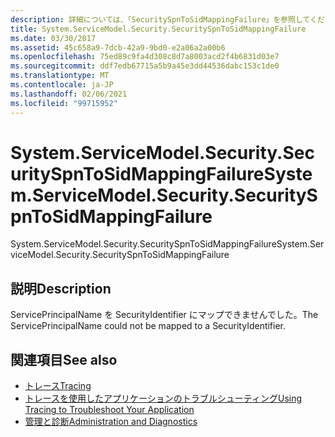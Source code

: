 ```yaml
---
description: 詳細については、「SecuritySpnToSidMappingFailure」を参照してください。
title: System.ServiceModel.Security.SecuritySpnToSidMappingFailure
ms.date: 03/30/2017
ms.assetid: 45c658a9-7dcb-42a9-9bd0-e2a06a2a00b6
ms.openlocfilehash: 75ed89c9fa4d308c8d7a8003acd2f4b6831d03e7
ms.sourcegitcommit: ddf7edb67715a5b9a45e3dd44536dabc153c1de0
ms.translationtype: MT
ms.contentlocale: ja-JP
ms.lasthandoff: 02/06/2021
ms.locfileid: "99715952"
---
```

# <a name="systemservicemodelsecuritysecurityspntosidmappingfailure"></a><span data-ttu-id="e03f6-103">System.ServiceModel.Security.SecuritySpnToSidMappingFailure</span><span class="sxs-lookup"><span data-stu-id="e03f6-103">System.ServiceModel.Security.SecuritySpnToSidMappingFailure</span></span>

<span data-ttu-id="e03f6-104">System.ServiceModel.Security.SecuritySpnToSidMappingFailure</span><span class="sxs-lookup"><span data-stu-id="e03f6-104">System.ServiceModel.Security.SecuritySpnToSidMappingFailure</span></span>  
  
## <a name="description"></a><span data-ttu-id="e03f6-105">説明</span><span class="sxs-lookup"><span data-stu-id="e03f6-105">Description</span></span>  

 <span data-ttu-id="e03f6-106">ServicePrincipalName を SecurityIdentifier にマップできませんでした。</span><span class="sxs-lookup"><span data-stu-id="e03f6-106">The ServicePrincipalName could not be mapped to a SecurityIdentifier.</span></span>  
  
## <a name="see-also"></a><span data-ttu-id="e03f6-107">関連項目</span><span class="sxs-lookup"><span data-stu-id="e03f6-107">See also</span></span>

- [<span data-ttu-id="e03f6-108">トレース</span><span class="sxs-lookup"><span data-stu-id="e03f6-108">Tracing</span></span>](index.md)
- [<span data-ttu-id="e03f6-109">トレースを使用したアプリケーションのトラブルシューティング</span><span class="sxs-lookup"><span data-stu-id="e03f6-109">Using Tracing to Troubleshoot Your Application</span></span>](using-tracing-to-troubleshoot-your-application.md)
- [<span data-ttu-id="e03f6-110">管理と診断</span><span class="sxs-lookup"><span data-stu-id="e03f6-110">Administration and Diagnostics</span></span>](../index.md)

